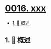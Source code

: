 # [0016. xxx](https://github.com/Tdahuyou/TNotes.leetcode/tree/main/notes/0016.%20xxx)

<!-- region:toc -->

- [1. 📝 概述](#1--概述)

<!-- endregion:toc -->

## 1. 📝 概述
